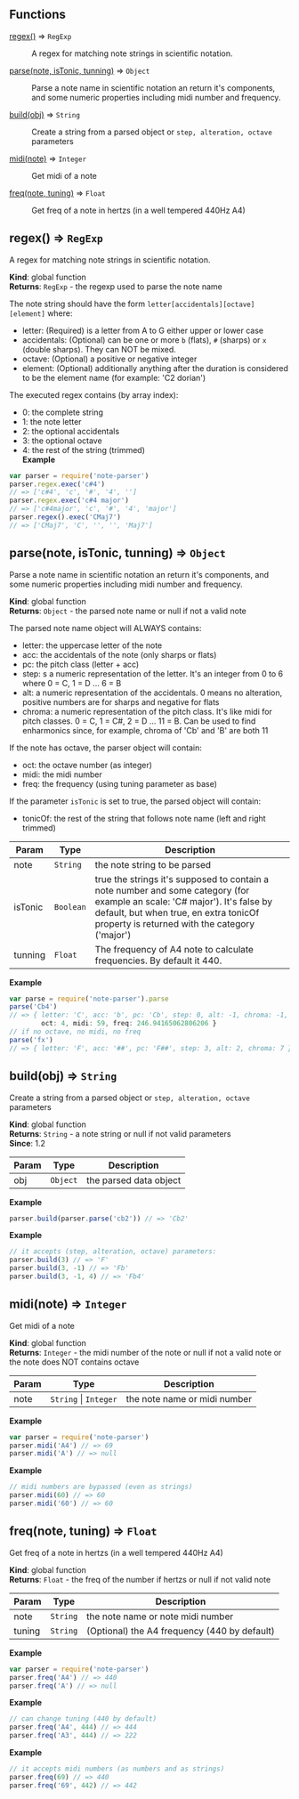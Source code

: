 ## Functions

<dl>
<dt><a href="#regex">regex()</a> ⇒ <code>RegExp</code></dt>
<dd><p>A regex for matching note strings in scientific notation.</p>
</dd>
<dt><a href="#parse">parse(note, isTonic, tunning)</a> ⇒ <code>Object</code></dt>
<dd><p>Parse a note name in scientific notation an return it&#39;s components,
and some numeric properties including midi number and frequency.</p>
</dd>
<dt><a href="#build">build(obj)</a> ⇒ <code>String</code></dt>
<dd><p>Create a string from a parsed object or <code>step, alteration, octave</code> parameters</p>
</dd>
<dt><a href="#midi">midi(note)</a> ⇒ <code>Integer</code></dt>
<dd><p>Get midi of a note</p>
</dd>
<dt><a href="#freq">freq(note, tuning)</a> ⇒ <code>Float</code></dt>
<dd><p>Get freq of a note in hertzs (in a well tempered 440Hz A4)</p>
</dd>
</dl>

<a name="regex"></a>

## regex() ⇒ <code>RegExp</code>
A regex for matching note strings in scientific notation.

**Kind**: global function  
**Returns**: <code>RegExp</code> - the regexp used to parse the note name

The note string should have the form `letter[accidentals][octave][element]`
where:

- letter: (Required) is a letter from A to G either upper or lower case
- accidentals: (Optional) can be one or more `b` (flats), `#` (sharps) or `x` (double sharps).
They can NOT be mixed.
- octave: (Optional) a positive or negative integer
- element: (Optional) additionally anything after the duration is considered to
be the element name (for example: 'C2 dorian')

The executed regex contains (by array index):

- 0: the complete string
- 1: the note letter
- 2: the optional accidentals
- 3: the optional octave
- 4: the rest of the string (trimmed)  
**Example**  
```js
var parser = require('note-parser')
parser.regex.exec('c#4')
// => ['c#4', 'c', '#', '4', '']
parser.regex.exec('c#4 major')
// => ['c#4major', 'c', '#', '4', 'major']
parser.regex().exec('CMaj7')
// => ['CMaj7', 'C', '', '', 'Maj7']
```
<a name="parse"></a>

## parse(note, isTonic, tunning) ⇒ <code>Object</code>
Parse a note name in scientific notation an return it's components,
and some numeric properties including midi number and frequency.

**Kind**: global function  
**Returns**: <code>Object</code> - the parsed note name or null if not a valid note

The parsed note name object will ALWAYS contains:
- letter: the uppercase letter of the note
- acc: the accidentals of the note (only sharps or flats)
- pc: the pitch class (letter + acc)
- step: s a numeric representation of the letter. It's an integer from 0 to 6
where 0 = C, 1 = D ... 6 = B
- alt: a numeric representation of the accidentals. 0 means no alteration,
positive numbers are for sharps and negative for flats
- chroma: a numeric representation of the pitch class. It's like midi for
pitch classes. 0 = C, 1 = C#, 2 = D ... 11 = B. Can be used to find enharmonics
since, for example, chroma of 'Cb' and 'B' are both 11

If the note has octave, the parser object will contain:
- oct: the octave number (as integer)
- midi: the midi number
- freq: the frequency (using tuning parameter as base)

If the parameter `isTonic` is set to true, the parsed object will contain:
- tonicOf: the rest of the string that follows note name (left and right trimmed)  

| Param | Type | Description |
| --- | --- | --- |
| note | <code>String</code> | the note string to be parsed |
| isTonic | <code>Boolean</code> | true the strings it's supposed to contain a note number and some category (for example an scale: 'C# major'). It's false by default, but when true, en extra tonicOf property is returned with the category ('major') |
| tunning | <code>Float</code> | The frequency of A4 note to calculate frequencies. By default it 440. |

**Example**  
```js
var parse = require('note-parser').parse
parse('Cb4')
// => { letter: 'C', acc: 'b', pc: 'Cb', step: 0, alt: -1, chroma: -1,
        oct: 4, midi: 59, freq: 246.94165062806206 }
// if no octave, no midi, no freq
parse('fx')
// => { letter: 'F', acc: '##', pc: 'F##', step: 3, alt: 2, chroma: 7 })
```
<a name="build"></a>

## build(obj) ⇒ <code>String</code>
Create a string from a parsed object or `step, alteration, octave` parameters

**Kind**: global function  
**Returns**: <code>String</code> - a note string or null if not valid parameters  
**Since**: 1.2  

| Param | Type | Description |
| --- | --- | --- |
| obj | <code>Object</code> | the parsed data object |

**Example**  
```js
parser.build(parser.parse('cb2')) // => 'Cb2'
```
**Example**  
```js
// it accepts (step, alteration, octave) parameters:
parser.build(3) // => 'F'
parser.build(3, -1) // => 'Fb'
parser.build(3, -1, 4) // => 'Fb4'
```
<a name="midi"></a>

## midi(note) ⇒ <code>Integer</code>
Get midi of a note

**Kind**: global function  
**Returns**: <code>Integer</code> - the midi number of the note or null if not a valid note
or the note does NOT contains octave  

| Param | Type | Description |
| --- | --- | --- |
| note | <code>String</code> &#124; <code>Integer</code> | the note name or midi number |

**Example**  
```js
var parser = require('note-parser')
parser.midi('A4') // => 69
parser.midi('A') // => null
```
**Example**  
```js
// midi numbers are bypassed (even as strings)
parser.midi(60) // => 60
parser.midi('60') // => 60
```
<a name="freq"></a>

## freq(note, tuning) ⇒ <code>Float</code>
Get freq of a note in hertzs (in a well tempered 440Hz A4)

**Kind**: global function  
**Returns**: <code>Float</code> - the freq of the number if hertzs or null if not valid note  

| Param | Type | Description |
| --- | --- | --- |
| note | <code>String</code> | the note name or note midi number |
| tuning | <code>String</code> | (Optional) the A4 frequency (440 by default) |

**Example**  
```js
var parser = require('note-parser')
parser.freq('A4') // => 440
parser.freq('A') // => null
```
**Example**  
```js
// can change tuning (440 by default)
parser.freq('A4', 444) // => 444
parser.freq('A3', 444) // => 222
```
**Example**  
```js
// it accepts midi numbers (as numbers and as strings)
parser.freq(69) // => 440
parser.freq('69', 442) // => 442
```
